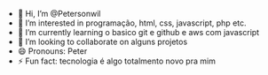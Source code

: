- 👋 Hi, I’m @Petersonwil
- 👀 I’m interested in programação, html, css, javascript, php etc.
- 🌱 I’m currently learning o basico git e github e aws com javascript
- 💞️ I’m looking to collaborate on alguns projetos 
- 😄 Pronouns: Peter
- ⚡ Fun fact: tecnologia é algo totalmento novo pra mim

<!---
Petersonwil/Petersonwil is a ✨ special ✨ repository because its `README.md` (this file) appears on your GitHub profile.
You can click the Preview link to take a look at your changes.
--->
